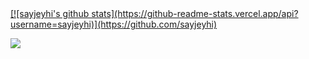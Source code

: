 
<a href="https://sayjeyhi.com" target="_blank">
[![sayjeyhi's github stats](https://github-readme-stats.vercel.app/api?username=sayjeyhi)](https://github.com/sayjeyhi)
</a>

![](https://visitor-badge.glitch.me/badge?page_id=sayjeyhi)
